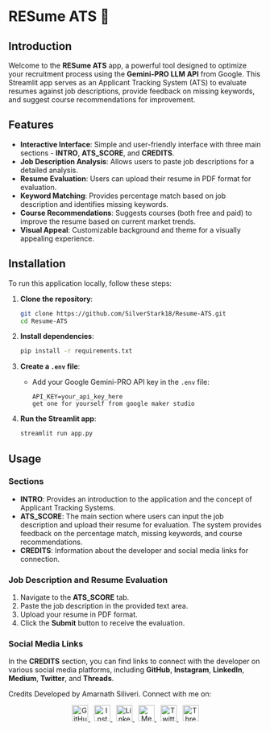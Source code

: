 # RESume ATS 💼

## Introduction

Welcome to the **RESume ATS** app, a powerful tool designed to optimize your recruitment process using the **Gemini-PRO LLM API** from Google. This Streamlit app serves as an Applicant Tracking System (ATS) to evaluate resumes against job descriptions, provide feedback on missing keywords, and suggest course recommendations for improvement.

## Features

- **Interactive Interface**: Simple and user-friendly interface with three main sections - **INTRO**, **ATS_SCORE**, and **CREDITS**.
- **Job Description Analysis**: Allows users to paste job descriptions for a detailed analysis.
- **Resume Evaluation**: Users can upload their resume in PDF format for evaluation.
- **Keyword Matching**: Provides percentage match based on job description and identifies missing keywords.
- **Course Recommendations**: Suggests courses (both free and paid) to improve the resume based on current market trends.
- **Visual Appeal**: Customizable background and theme for a visually appealing experience.


## Installation

To run this application locally, follow these steps:

1. **Clone the repository**:
    ```bash
    git clone https://github.com/SilverStark18/Resume-ATS.git
    cd Resume-ATS
    ```


2. **Install dependencies**:
    ```bash
    pip install -r requirements.txt
    ```

3. **Create a `.env` file**:
    - Add your Google Gemini-PRO API key in the `.env` file:
      ```
      API_KEY=your_api_key_here
      get one for yourself from google maker studio
      ```

4. **Run the Streamlit app**:
    ```bash
    streamlit run app.py
    ```

## Usage

### Sections

- **INTRO**: Provides an introduction to the application and the concept of Applicant Tracking Systems.
- **ATS_SCORE**: The main section where users can input the job description and upload their resume for evaluation. The system provides feedback on the percentage match, missing keywords, and course recommendations.
- **CREDITS**: Information about the developer and social media links for connection.

### Job Description and Resume Evaluation

1. Navigate to the **ATS_SCORE** tab.
2. Paste the job description in the provided text area.
3. Upload your resume in PDF format.
4. Click the **Submit** button to receive the evaluation.

### Social Media Links

In the **CREDITS** section, you can find links to connect with the developer on various social media platforms, including **GitHub**, **Instagram**, **LinkedIn**, **Medium**, **Twitter**, and **Threads**.

Credits
Developed by Amarnath Siliveri. Connect with me on:

<p align="center">
  <a href="https://www.github.com/SilverStark18" target="_blank" rel="noreferrer">
    <img src="https://raw.githubusercontent.com/danielcranney/readme-generator/main/public/icons/socials/github.svg" width="32" height="32" alt="GitHub" />
  </a>
  &nbsp;
  <a href="http://www.instagram.com/itz..amar." target="_blank" rel="noreferrer">
    <img src="https://raw.githubusercontent.com/danielcranney/readme-generator/main/public/icons/socials/instagram.svg" width="32" height="32" alt="Instagram" />
  </a>
  &nbsp;
  <a href="http://www.linkedin.com/in/amarnath-siliveri18" target="_blank" rel="noreferrer">
    <img src="https://raw.githubusercontent.com/danielcranney/readme-generator/main/public/icons/socials/linkedin.svg" width="32" height="32" alt="LinkedIn" />
  </a>
  &nbsp;
  <a href="https://medium.com/@amartalks25603" target="_blank" rel="noreferrer">
    <img src="https://raw.githubusercontent.com/danielcranney/readme-generator/main/public/icons/socials/medium.svg" width="32" height="32" alt="Medium" />
  </a>
  &nbsp;
  <a href="https://www.x.com/Amarsiliveri" target="_blank" rel="noreferrer">
    <img src="https://raw.githubusercontent.com/danielcranney/readme-generator/main/public/icons/socials/twitter.svg" width="32" height="32" alt="Twitter" />
  </a>
  &nbsp;
  <a href="https://www.threads.net/@itz..amar." target="_blank" rel="noreferrer">
    <img src="https://raw.githubusercontent.com/danielcranney/readme-generator/main/public/icons/socials/threads.svg" width="32" height="32" alt="Threads" />
  </a>
</p>
